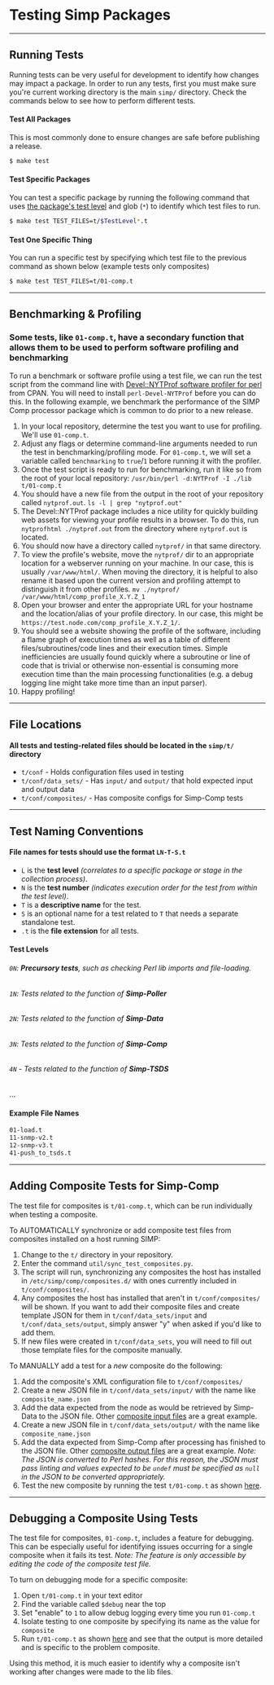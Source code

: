 # Testing Simp Packages
---
## Running Tests
Running tests can be very useful for development to identify how changes may impact a package. In order to run any tests, first you must make sure you're current working directory is the main `simp/` directory. Check the commands below to see how to perform different tests.

####  Test All Packages
This is most commonly done to ensure changes are safe before publishing a release.
```sh
$ make test
```
#### Test Specific Packages
You can test a specific package by running the following command that uses [the package's test level](#test-naming-conventions) and glob (`*`) to identify which test files to run.
```sh
$ make test TEST_FILES=t/$TestLevel*.t
```
#### Test One Specific Thing
You can run a specific test by specifying which test file to the previous command as shown below (example tests only composites)
```sh
$ make test TEST_FILES=t/01-comp.t
```

---
## Benchmarking & Profiling
### Some tests, like `01-comp.t`, have a secondary function that allows them to be used to perform software profiling and benchmarking
To run a benchmark or software profile using a test file, we can run the test script from the command line with [Devel::NYTProf software profiler for perl](https://metacpan.org/pod/Devel::NYTProf) from CPAN. You will need to install `perl-Devel-NYTProf` before you can do this. In the following example, we benchmark the performance of the SIMP Comp processor package which is common to do prior to a new release.

1. In your local repository, determine the test you want to use for profiling. We'll use `01-comp.t`.
2. Adjust any flags or determine command-line arguments needed to run the test in benchmarking/profiling mode. For `01-comp.t`, we will set a variable called `benchmarking` to `true`/`1` before running it with the profiler.
3. Once the test script is ready to run for benchmarking, run it like so from the root of your local repository:
`/usr/bin/perl -d:NYTProf -I ./lib t/01-comp.t`
4. You should have a new file from the output in the root of your repository called `nytprof.out`.
`ls -l | grep "nytprof.out"`
5. The Devel::NYTProf package includes a nice utility for quickly building web assets for viewing your profile results in a browser. To do this, run `nytprofhtml ./nytprof.out` from the directory where `nytprof.out` is located.
6. You should now have a directory called `nytprof/` in that same directory.
7. To view the profile's website, move the `nytprof/` dir to an appropriate location for a webserver running on your machine. In our case, this is usually `/var/www/html/`. When moving the directory, it is helpful to also rename it based upon the current version and profiling attempt to distinguish it from other profiles. 
`mv ./nytprof/ /var/www/html/comp_profile_X.Y.Z_1`
8. Open your browser and enter the appropriate URL for your hostname and the location/alias of your profile directory. In our case, this might be `https://test.node.com/comp_profile_X.Y.Z_1/`.
9. You should see a website showing the profile of the software, including a flame graph of execution times as well as a table of different files/subroutines/code lines and their execution times. Simple inefficiencies are usually found quickly where a subroutine or line of code that is trivial or otherwise non-essential is consuming more execution time than the main processing functionalities (e.g. a debug logging line might take more time than an input parser).
10. Happy profiling!

---
## File Locations
#### All tests and testing-related files should be located in the ```simp/t/``` directory
- `t/conf` - Holds configuration files used in testing
- `t/conf/data_sets/` - Has `input/` and `output/` that hold expected input and output data
- `t/conf/composites/` - Has composite configs for Simp-Comp tests

---
## Test Naming Conventions
#### File names for tests should use the format `LN-T-S.t` 
- `L` is the **test level** *(correlates to a specific package or stage in the collection process)*.
- `N` is the **test number** *(indicates execution order for the test from within the test level)*.
- `T` is a **descriptive name** for the test.
- `S` is an optional name for a test related to `T` that needs a separate standalone test.
- `.t` is the **file extension** for all tests.

#### Test Levels
###### `0N`: **Precursory tests**, such as checking Perl lib imports and file-loading.
###### `1N`: Tests related to the function of **Simp-Poller**
###### `2N`: Tests related to the function of **Simp-Data**
###### `3N`: Tests related to the function of **Simp-Comp**
###### `4N` - Tests related to the function of **Simp-TSDS**
...

#### Example File Names

```sh
01-load.t
11-snmp-v2.t
12-snmp-v3.t
41-push_to_tsds.t
```

---
## Adding Composite Tests for Simp-Comp
The test file for composites is `t/01-comp.t`, which can be run individually when testing a composite.


To AUTOMATICALLY synchronize or add composite test files from composites installed on a host running SIMP:
1. Change to the `t/` directory in your repository.
2. Enter the command `util/sync_test_composites.py`.
3. The script will run, synchronizing any composites the host has installed in `/etc/simp/comp/composites.d/` with ones currently included in `t/conf/composites/`.
4. Any composites the host has installed that aren't in `t/conf/composites/` will be shown. If you want to add their composite files and create template JSON for them in `t/conf/data_sets/input` and `t/conf/data_sets/output`, simply answer "y" when asked if you'd like to add them.
5. If new files were created in `t/conf/data_sets`, you will need to fill out those template files for the composite manually.


To MANUALLY add a test for a *new* composite do the following:
1. Add the composite's XML configuration file to `t/conf/composites/`
2. Create a new JSON file in `t/conf/data_sets/input/` with the name like `composite_name.json`
3. Add the data expected from the node as would be retrieved by Simp-Data to the JSON file. Other [composite input files](https://github.com/GlobalNOC/simp/tree/master/t/conf/data_sets/input) are a great example.
4. Create a new JSON file in `t/conf/data_sets/output/` with the name like `composite_name.json`
5. Add the data expected from Simp-Comp after processing has finished to the JSON file. Other [composite output files](https://github.com/GlobalNOC/simp/tree/master/t/conf/data_sets/output) are a great example. *Note: The JSON is converted to Perl hashes. For this reason, the JSON must pass linting and values expected to be `undef` must be specified as `null` in the JSON to be converted appropriately.*
6. Test the new composite by running the test `t/01-comp.t` as shown [here](#test-one-specific-thing).

---
## Debugging a Composite Using Tests
The test file for composites, `01-comp.t`, includes a feature for debugging. This can be especially useful for identifying issues occurring for a single composite when it fails its test.
*Note: The feature is only accessible by editing the code of the composite test file.*

To turn on debugging mode for a specific composite:
1. Open `t/01-comp.t` in your text editor
2. Find the variable called `$debug` near the top
3. Set "enable" to `1` to allow debug logging every time you run `01-comp.t`
4. Isolate testing to one composite by specifying its name as the value for `composite`
5. Run `t/01-comp.t` as shown [here](#test-one-specific-thing) and see that the output is more detailed and is specific to the problem composite.

Using this method, it is much easier to identify why a composite isn't working after changes were made to the lib files. 

